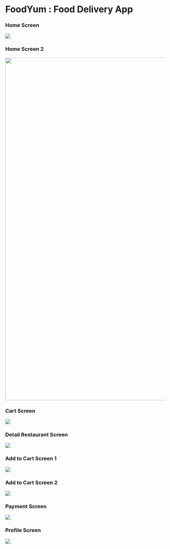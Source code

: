 # FoodYum : Food Delivery App

### Home Screen
![](/public/image/Home.jpg)

### Home Screen 2
<img src='/public/image/Home.jpg' width='1080'>

### Cart Screen
![](/public/image/Cart.jpg)

### Detail Restaurant Screen
![](/public/image/DetailRestaurant.jpg)

### Add to Cart Screen 1
![](/public/image/AddToCart1.jpg)

### Add to Cart Screen 2
![](/public/image/AddToCart2.jpg)

### Payment Screen
![](/public/image/Payment.jpg)

### Profile Screen
![](/public/image/Profile.jpg)
